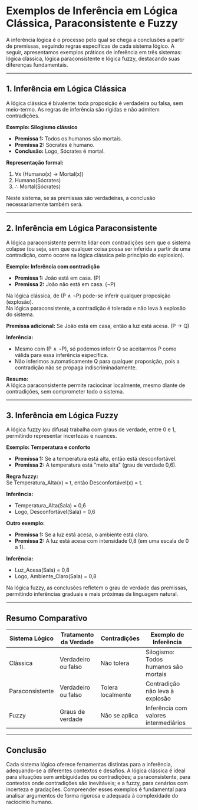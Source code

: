 # Exemplos de Inferência em Lógica Clássica, Paraconsistente e Fuzzy

A inferência lógica é o processo pelo qual se chega a conclusões a partir de premissas, seguindo regras específicas de cada sistema lógico. A seguir, apresentamos exemplos práticos de inferência em três sistemas: lógica clássica, lógica paraconsistente e lógica fuzzy, destacando suas diferenças fundamentais.

---

## 1. Inferência em Lógica Clássica

A lógica clássica é bivalente: toda proposição é verdadeira ou falsa, sem meio-termo. As regras de inferência são rígidas e não admitem contradições.

**Exemplo: Silogismo clássico**

- **Premissa 1:** Todos os humanos são mortais.  
- **Premissa 2:** Sócrates é humano.  
- **Conclusão:** Logo, Sócrates é mortal.

**Representação formal:**

1. ∀x (Humano(x) → Mortal(x))
2. Humano(Sócrates)
3. ∴ Mortal(Sócrates)

Neste sistema, se as premissas são verdadeiras, a conclusão necessariamente também será.

---

## 2. Inferência em Lógica Paraconsistente

A lógica paraconsistente permite lidar com contradições sem que o sistema colapse (ou seja, sem que qualquer coisa possa ser inferida a partir de uma contradição, como ocorre na lógica clássica pelo princípio do explosion).

**Exemplo: Inferência com contradição**

- **Premissa 1:** João está em casa. (P)
- **Premissa 2:** João não está em casa. (¬P)

Na lógica clássica, de (P ∧ ¬P) pode-se inferir qualquer proposição (explosão).  
Na lógica paraconsistente, a contradição é tolerada e não leva à explosão do sistema.

**Premissa adicional:** Se João está em casa, então a luz está acesa. (P → Q)

**Inferência:**

- Mesmo com (P ∧ ¬P), só podemos inferir Q se aceitarmos P como válida para essa inferência específica.
- Não inferimos automaticamente Q para qualquer proposição, pois a contradição não se propaga indiscriminadamente.

**Resumo:**  
A lógica paraconsistente permite raciocinar localmente, mesmo diante de contradições, sem comprometer todo o sistema.

---

## 3. Inferência em Lógica Fuzzy

A lógica fuzzy (ou difusa) trabalha com graus de verdade, entre 0 e 1, permitindo representar incertezas e nuances.

**Exemplo: Temperatura e conforto**

- **Premissa 1:** Se a temperatura está alta, então está desconfortável.
- **Premissa 2:** A temperatura está "meio alta" (grau de verdade 0,6).

**Regra fuzzy:**  
Se Temperatura_Alta(x) = t, então Desconfortável(x) = t.

**Inferência:**

- Temperatura_Alta(Sala) = 0,6
- Logo, Desconfortável(Sala) = 0,6

**Outro exemplo:**

- **Premissa 1:** Se a luz está acesa, o ambiente está claro.
- **Premissa 2:** A luz está acesa com intensidade 0,8 (em uma escala de 0 a 1).

**Inferência:**

- Luz_Acesa(Sala) = 0,8
- Logo, Ambiente_Claro(Sala) = 0,8

Na lógica fuzzy, as conclusões refletem o grau de verdade das premissas, permitindo inferências graduais e mais próximas da linguagem natural.

---

## Resumo Comparativo

| Sistema Lógico         | Tratamento da Verdade | Contradições         | Exemplo de Inferência                  |
|-----------------------|----------------------|----------------------|----------------------------------------|
| Clássica              | Verdadeiro ou falso  | Não tolera           | Silogismo: Todos humanos são mortais   |
| Paraconsistente       | Verdadeiro ou falso  | Tolera localmente    | Contradição não leva à explosão        |
| Fuzzy                 | Graus de verdade     | Não se aplica        | Inferência com valores intermediários  |

---

## Conclusão

Cada sistema lógico oferece ferramentas distintas para a inferência, adequando-se a diferentes contextos e desafios. A lógica clássica é ideal para situações sem ambiguidades ou contradições; a paraconsistente, para contextos onde contradições são inevitáveis; e a fuzzy, para cenários com incerteza e gradações. Compreender esses exemplos é fundamental para analisar argumentos de forma rigorosa e adequada à complexidade do raciocínio humano.